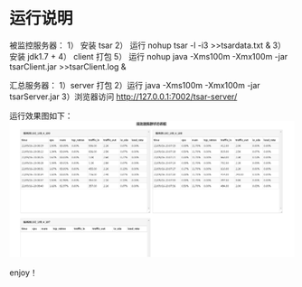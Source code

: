 # 运行说明
被监控服务器：
1） 安装 tsar 
2） 运行 nohup tsar -l -i3 >>tsardata.txt &
3） 安装 jdk1.7 +
4） client 打包
5） 运行 nohup java -Xms100m -Xmx100m   -jar tsarClient.jar >>tsarClient.log &

汇总服务器：
1）server 打包
2）运行  java -Xms100m -Xmx100m   -jar tsarServer.jar
3）浏览器访问 http://127.0.0.1:7002/tsar-server/

运行效果图如下：
![](https://github.com/51943143/tsar_help/blob/master/server/run_result.png)




enjoy！


